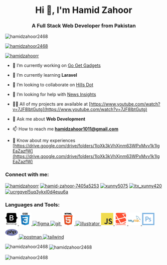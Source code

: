 <h1 align="center">Hi 👋, I'm Hamid Zahoor</h1>
<h3 align="center">A Full Stack Web Developer from Pakistan</h3>

<p align="left"> <img src="https://komarev.com/ghpvc/?username=hamidzahoor2468&label=Profile%20views&color=0e75b6&style=flat" alt="hamidzahoor2468" /> </p>

<p align="left"> <a href="https://github.com/ryo-ma/github-profile-trophy"><img src="https://github-profile-trophy.vercel.app/?username=hamidzahoor2468" alt="hamidzahoor2468" /></a> </p>

<p align="left"> <a href="https://twitter.com/hamidzahoorr" target="blank"><img src="https://img.shields.io/twitter/follow/hamidzahoorr?logo=twitter&style=for-the-badge" alt="hamidzahoorr" /></a> </p>

- 🔭 I’m currently working on [Go Get Gadgets](https://googetgadgets.com/)

- 🌱 I’m currently learning **Laravel**

- 👯 I’m looking to collaborate on [Hills Dot](https://hillsdot.com/)

- 🤝 I’m looking for help with [News Insights](http://newsinsights.net/)

- 👨‍💻 All of my projects are available at [https://www.youtube.com/watch?v=7JF8lbtGutg](https://www.youtube.com/watch?v=7JF8lbtGutg)

- 💬 Ask me about **Web Development**

- 📫 How to reach me **hamidzahoor1011@gmail.com**

- 📄 Know about my experiences [https://drive.google.com/drive/folders/1IoXk3kVhXjnm63WPxMvv1k1lgEaZazfW](https://drive.google.com/drive/folders/1IoXk3kVhXjnm63WPxMvv1k1lgEaZazfW)

<h3 align="left">Connect with me:</h3>
<p align="left">
<a href="https://twitter.com/hamidzahoorr" target="blank"><img align="center" src="https://raw.githubusercontent.com/rahuldkjain/github-profile-readme-generator/master/src/images/icons/Social/twitter.svg" alt="hamidzahoorr" height="30" width="40" /></a>
<a href="https://linkedin.com/in/hamid-zahoor-7405a5253" target="blank"><img align="center" src="https://raw.githubusercontent.com/rahuldkjain/github-profile-readme-generator/master/src/images/icons/Social/linked-in-alt.svg" alt="hamid-zahoor-7405a5253" height="30" width="40" /></a>
<a href="https://fb.com/xunny5075" target="blank"><img align="center" src="https://raw.githubusercontent.com/rahuldkjain/github-profile-readme-generator/master/src/images/icons/Social/facebook.svg" alt="xunny5075" height="30" width="40" /></a>
<a href="https://instagram.com/itx_xunny420" target="blank"><img align="center" src="https://raw.githubusercontent.com/rahuldkjain/github-profile-readme-generator/master/src/images/icons/Social/instagram.svg" alt="itx_xunny420" height="30" width="40" /></a>
<a href="https://www.youtube.com/channel/UCrgQyEl5uQ3ykxl0D4euu6A" target="blank"><img align="center" src="https://raw.githubusercontent.com/rahuldkjain/github-profile-readme-generator/master/src/images/icons/Social/youtube.svg" alt="ucrgqyel5uq3ykxl0d4euu6a" height="30" width="40" /></a>
</p>

<h3 align="left">Languages and Tools:</h3>
<p align="left"> <a href="https://getbootstrap.com" target="_blank" rel="noreferrer"> <img src="https://raw.githubusercontent.com/devicons/devicon/master/icons/bootstrap/bootstrap-plain-wordmark.svg" alt="bootstrap" width="40" height="40"/> </a> <a href="https://www.w3schools.com/css/" target="_blank" rel="noreferrer"> <img src="https://raw.githubusercontent.com/devicons/devicon/master/icons/css3/css3-original-wordmark.svg" alt="css3" width="40" height="40"/> </a> <a href="https://www.figma.com/" target="_blank" rel="noreferrer"> <img src="https://www.vectorlogo.zone/logos/figma/figma-icon.svg" alt="figma" width="40" height="40"/> </a> <a href="https://git-scm.com/" target="_blank" rel="noreferrer"> <img src="https://www.vectorlogo.zone/logos/git-scm/git-scm-icon.svg" alt="git" width="40" height="40"/> </a> <a href="https://www.w3.org/html/" target="_blank" rel="noreferrer"> <img src="https://raw.githubusercontent.com/devicons/devicon/master/icons/html5/html5-original-wordmark.svg" alt="html5" width="40" height="40"/> </a> <a href="https://www.adobe.com/in/products/illustrator.html" target="_blank" rel="noreferrer"> <img src="https://www.vectorlogo.zone/logos/adobe_illustrator/adobe_illustrator-icon.svg" alt="illustrator" width="40" height="40"/> </a> <a href="https://developer.mozilla.org/en-US/docs/Web/JavaScript" target="_blank" rel="noreferrer"> <img src="https://raw.githubusercontent.com/devicons/devicon/master/icons/javascript/javascript-original.svg" alt="javascript" width="40" height="40"/> </a> <a href="https://laravel.com/" target="_blank" rel="noreferrer"> <img src="https://raw.githubusercontent.com/devicons/devicon/master/icons/laravel/laravel-plain-wordmark.svg" alt="laravel" width="40" height="40"/> </a> <a href="https://www.mysql.com/" target="_blank" rel="noreferrer"> <img src="https://raw.githubusercontent.com/devicons/devicon/master/icons/mysql/mysql-original-wordmark.svg" alt="mysql" width="40" height="40"/> </a> <a href="https://www.photoshop.com/en" target="_blank" rel="noreferrer"> <img src="https://raw.githubusercontent.com/devicons/devicon/master/icons/photoshop/photoshop-line.svg" alt="photoshop" width="40" height="40"/> </a> <a href="https://www.php.net" target="_blank" rel="noreferrer"> <img src="https://raw.githubusercontent.com/devicons/devicon/master/icons/php/php-original.svg" alt="php" width="40" height="40"/> </a> <a href="https://postman.com" target="_blank" rel="noreferrer"> <img src="https://www.vectorlogo.zone/logos/getpostman/getpostman-icon.svg" alt="postman" width="40" height="40"/> </a> <a href="https://tailwindcss.com/" target="_blank" rel="noreferrer"> <img src="https://www.vectorlogo.zone/logos/tailwindcss/tailwindcss-icon.svg" alt="tailwind" width="40" height="40"/> </a> </p>

<p><img align="left" src="https://github-readme-stats.vercel.app/api/top-langs?username=hamidzahoor2468&show_icons=true&locale=en&layout=compact" alt="hamidzahoor2468" /></p>

<p>&nbsp;<img align="center" src="https://github-readme-stats.vercel.app/api?username=hamidzahoor2468&show_icons=true&locale=en" alt="hamidzahoor2468" /></p>

<p><img align="center" src="https://github-readme-streak-stats.herokuapp.com/?user=hamidzahoor2468&" alt="hamidzahoor2468" /></p>

